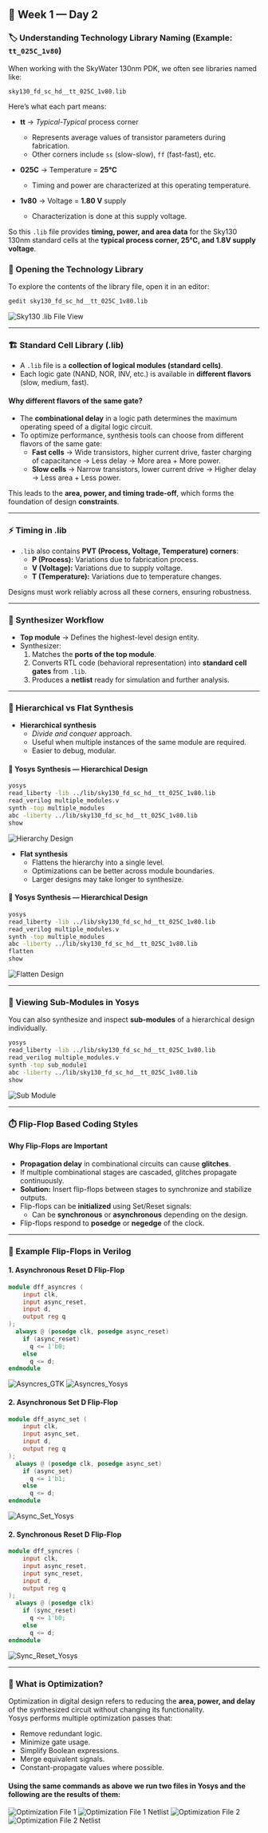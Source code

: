 ## 📅 Week 1 — Day 2  

### 🏷️ Understanding Technology Library Naming (Example: `tt_025C_1v80`)  

When working with the SkyWater 130nm PDK, we often see libraries named like:  

`sky130_fd_sc_hd__tt_025C_1v80.lib`  

Here’s what each part means:  

- **tt** → *Typical-Typical* process corner  
  - Represents average values of transistor parameters during fabrication.  
  - Other corners include `ss` (slow-slow), `ff` (fast-fast), etc.  

- **025C** → Temperature = **25°C**  
  - Timing and power are characterized at this operating temperature.  

- **1v80** → Voltage = **1.80 V** supply  
  - Characterization is done at this supply voltage.  

So this `.lib` file provides **timing, power, and area data** for the Sky130 130nm standard cells at the **typical process corner, 25°C, and 1.8V supply voltage**.  

### 📂 Opening the Technology Library  

To explore the contents of the library file, open it in an editor:  

```bash
gedit sky130_fd_sc_hd__tt_025C_1v80.lib
```
![Sky130 .lib File View](Images/library.jpg)

---

### 🏗️ Standard Cell Library (.lib)  

- A `.lib` file is a **collection of logical modules (standard cells)**.  
- Each logic gate (NAND, NOR, INV, etc.) is available in **different flavors** (slow, medium, fast).  

#### Why different flavors of the same gate?  
- The **combinational delay** in a logic path determines the maximum operating speed of a digital logic circuit.  
- To optimize performance, synthesis tools can choose from different flavors of the same gate:  
  - **Fast cells** → Wide transistors, higher current drive, faster charging of capacitance → Less delay → More area + More power.  
  - **Slow cells** → Narrow transistors, lower current drive → Higher delay → Less area + Less power.  

This leads to the **area, power, and timing trade-off**, which forms the foundation of design **constraints**.  

---

### ⚡ Timing in .lib  

- `.lib` also contains **PVT (Process, Voltage, Temperature) corners**:  
  - **P (Process):** Variations due to fabrication process.  
  - **V (Voltage):** Variations due to supply voltage.  
  - **T (Temperature):** Variations due to temperature changes.  

Designs must work reliably across all these corners, ensuring robustness.  

---

### 🔧 Synthesizer Workflow  

- **Top module** → Defines the highest-level design entity.  
- Synthesizer:  
  1. Matches the **ports of the top module**.  
  2. Converts RTL code (behavioral representation) into **standard cell gates** from `.lib`.  
  3. Produces a **netlist** ready for simulation and further analysis.  

---

### 🧩 Hierarchical vs Flat Synthesis  

- **Hierarchical synthesis**  
  - *Divide and conquer* approach.  
  - Useful when multiple instances of the same module are required.  
  - Easier to debug, modular.  

#### 🧩 Yosys Synthesis — Hierarchical Design  

```bash
yosys
read_liberty -lib ../lib/sky130_fd_sc_hd__tt_025C_1v80.lib
read_verilog multiple_modules.v
synth -top multiple_modules
abc -liberty ../lib/sky130_fd_sc_hd__tt_025C_1v80.lib
show
```
![Hierarchy Design](Images/Hierarchy_Design.jpg)

- **Flat synthesis**  
  - Flattens the hierarchy into a single level.  
  - Optimizations can be better across module boundaries.  
  - Larger designs may take longer to synthesize.  

#### 🧩 Yosys Synthesis — Hierarchical Design  

```bash
yosys
read_liberty -lib ../lib/sky130_fd_sc_hd__tt_025C_1v80.lib
read_verilog multiple_modules.v
synth -top multiple_modules
abc -liberty ../lib/sky130_fd_sc_hd__tt_025C_1v80.lib
flatten
show
```
![Flatten Design](Images/Flatten_Design.jpg)

---

### 🧩 Viewing Sub-Modules in Yosys  

You can also synthesize and inspect **sub-modules** of a hierarchical design individually.  

```bash
yosys
read_liberty -lib ../lib/sky130_fd_sc_hd__tt_025C_1v80.lib
read_verilog multiple_modules.v
synth -top sub_module1
abc -liberty ../lib/sky130_fd_sc_hd__tt_025C_1v80.lib
show
```
![Sub Module](Images/sub_module1.jpg)

---

### ⏱️ Flip-Flop Based Coding Styles  

#### Why Flip-Flops are Important
- **Propagation delay** in combinational circuits can cause **glitches**.  
- If multiple combinational stages are cascaded, glitches propagate continuously.  
- **Solution:** Insert flip-flops between stages to synchronize and stabilize outputs.  
- Flip-flops can be **initialized** using Set/Reset signals:  
  - Can be **synchronous** or **asynchronous** depending on the design.  
- Flip-flops respond to **posedge** or **negedge** of the clock.  

---

### 🧩 Example Flip-Flops in Verilog  

#### 1. Asynchronous Reset D Flip-Flop
```verilog
module dff_asyncres (
    input clk,
    input async_reset,
    input d,
    output reg q
);
  always @ (posedge clk, posedge async_reset)
    if (async_reset)
      q <= 1'b0;
    else
      q <= d;
endmodule
```
![Asyncres_GTK](Images/Asyncres.jpg)
![Asyncres_Yosys](Images/Asyncres_output.jpg)

#### 2. Asynchronous Set D Flip-Flop
```verilog
module dff_async_set (
    input clk,
    input async_set,
    input d,
    output reg q
);
  always @ (posedge clk, posedge async_set)
    if (async_set)
      q <= 1'b1;
    else
      q <= d;
endmodule
```
![Async_Set_Yosys](Images/Asyncset.jpg)

#### 2. Synchronous Reset D Flip-Flop
```verilog
module dff_syncres (
    input clk,
    input async_reset,
    input sync_reset,
    input d,
    output reg q
);
  always @ (posedge clk)
    if (sync_reset)
      q <= 1'b0;
    else
      q <= d;
endmodule
```
![Sync_Reset_Yosys](Images/Sync_res.jpg)

---

### 🔹 What is Optimization?
Optimization in digital design refers to reducing the **area, power, and delay** of the synthesized circuit without changing its functionality.  
Yosys performs multiple optimization passes that:
- Remove redundant logic.
- Minimize gate usage.
- Simplify Boolean expressions.
- Merge equivalent signals.
- Constant-propagate values where possible.

#### Using the same commands as above we run two files in Yosys and the following are the results of them:

![Optimization File 1](Images/opt_yosys1.jpg)
![Optimization File 1 Netlist](Images/opt_netlist1.jpg)
![Optimization File 2](Images/opt_yosys2.jpg)
![Optimization File 2 Netlist](Images/opt_netlist2.jpg)
